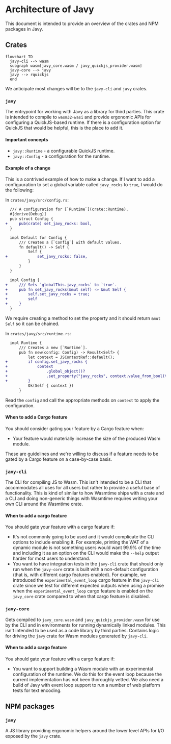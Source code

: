# Architecture of Javy

This document is intended to provide an overview of the crates and NPM packages in Javy.

## Crates

```mermaid
flowchart TD
  javy-cli --> wasm
  subgraph wasm[javy_core.wasm / javy_quickjs_provider.wasm]
  javy-core --> javy
  javy --> rquickjs
  end
```

We anticipate most changes will be to the `javy-cli` and `javy` crates.

### `javy`

The entrypoint for working with Javy as a library for third parties. This crate is intended to compile to `wasm32-wasi` and provide ergonomic APIs for configuring a QuickJS-based runtime. If there is a configuration option for QuickJS that would be helpful, this is the place to add it.

#### Important concepts

- `javy::Runtime` - a configurable QuickJS runtime.
- `javy::Config` - a configuration for the runtime.

#### Example of a change

This is a contrived example of how to make a change. If I want to add a configuuration to set a global variable called `javy_rocks` to `true`, I would do the following:

In `crates/javy/src/config.rs`:

```diff
  /// A configuration for [`Runtime`](crate::Runtime).
  #[derive(Debug)]
  pub struct Config {
+     pub(crate) set_javy_rocks: bool,
  }

  impl Default for Config {
      /// Creates a [`Config`] with default values.
      fn default() -> Self {
          Self {
+             set_javy_rocks: false,
          }
      }
  }

  impl Config {
+     /// Sets `globalThis.javy_rocks` to `true`.
+     pub fn set_javy_rocks(&mut self) -> &mut Self {
+         self.set_javy_rocks = true;
+         self
+     }
  }
```

We require creating a method to set the property and it should return `&mut Self` so it can be chained.

In `crates/javy/src/runtime.rs`:

```diff
  impl Runtime {
      /// Creates a new [`Runtime`].
      pub fn new(config: Config) -> Result<Self> {
          let context = JSContextRef::default();
+         if config.set_javy_rocks {
+             context
+                 .global_object()?
+                 .set_property("javy_rocks", context.value_from_bool(true)?)?;
+         }
          Ok(Self { context })
      }
```

Read the `config` and call the appropriate methods on `context` to apply the configuration.

#### When to add a Cargo feature

You should consider gating your feature by a Cargo feature when:

- Your feature would materially increase the size of the produced Wasm module.

These are guidelines and we're willing to discuss if a feature needs to be gated by a Cargo feature on a case-by-case basis.

### `javy-cli`

The CLI for compiling JS to Wasm. This isn't intended to be a CLI that accommodates all uses for all users but rather to provide a useful base of functionality. This is kind of similar to how Wasmtime ships with a crate and a CLI and doing non-generic things with Wasmtime requires writing your own CLI around the Wasmtime crate.

#### When to add a cargo feature

You should gate your feature with a cargo feature if:

- It's not commonly going to be used and it would complicate the CLI options to include enabling it. For example, printing the WAT of a dynamic module is not something users would want 99.9% of the time and including it as an option on the CLI would make the `--help` output harder for most users to understand.
- You want to have integration tests in the `javy-cli` crate that should only run when the `javy-core` crate is built with a non-default configuration (that is, with different cargo features enabled). For example, we introduced the `experimental_event_loop` cargo feature in the `javy-cli` crate since we test for different expected outputs when using a promise when the `experimental_event_loop` cargo feature is enabled on the `javy_core` crate compared to when that cargo feature is disabled.

### `javy-core`

Gets compiled to `javy_core.wasm` and `javy_quickjs_provider.wasm` for use by the CLI and in environments for running dynamically linked modules. This isn't intended to be used as a code library by third parties. Contains logic for driving the `javy` crate for Wasm modules generated by `javy-cli`.

#### When to add a cargo feature

You should gate your feature with a cargo feature if:

- You want to support building a Wasm module with an experimental configuration of the runtime. We do this for the event loop because the current implementation has not been thoroughly vetted. We also need a build of Javy with event loop support to run a number of web platform tests for text encoding.

## NPM packages

### `javy`

A JS library providing ergonomic helpers around the lower level APIs for I/O exposed by the `javy` crate.
